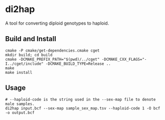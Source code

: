 # di2hap
A tool for converting diploid genotypes to haploid.

## Build and Install
```
cmake -P cmake/get-dependencies.cmake cget
mkdir build; cd build
cmake -DCMAKE_PREFIX_PATH="$(pwd)/../cget" -DCMAKE_CXX_FLAGS="-I../cget/include" -DCMAKE_BUILD_TYPE=Release ..
make
make install
```

## Usage
```
# --haploid-code is the string used in the --sex-map file to denote male samples.
di2hap input.bcf --sex-map sample_sex_map.tsv --haploid-code 1 -O bcf -o output.bcf
```
